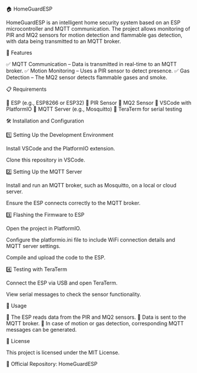 🏠 HomeGuardESP

HomeGuardESP is an intelligent home security system based on an ESP microcontroller and MQTT communication. The project allows monitoring of PIR and MQ2 sensors for motion detection and flammable gas detection, with data being transmitted to an MQTT broker.

🚀 Features

✅ MQTT Communication – Data is transmitted in real-time to an MQTT broker.
✅ Motion Monitoring – Uses a PIR sensor to detect presence.
✅ Gas Detection – The MQ2 sensor detects flammable gases and smoke.

📋 Requirements

🔹 ESP (e.g., ESP8266 or ESP32)
🔹 PIR Sensor
🔹 MQ2 Sensor
🔹 VSCode with PlatformIO
🔹 MQTT Server (e.g., Mosquitto)
🔹 TeraTerm for serial testing

🛠 Installation and Configuration

1️⃣ Setting Up the Development Environment

Install VSCode and the PlatformIO extension.

Clone this repository in VSCode.

2️⃣ Setting Up the MQTT Server

Install and run an MQTT broker, such as Mosquitto, on a local or cloud server.

Ensure the ESP connects correctly to the MQTT broker.

3️⃣ Flashing the Firmware to ESP

Open the project in PlatformIO.

Configure the platformio.ini file to include WiFi connection details and MQTT server settings.

Compile and upload the code to the ESP.

4️⃣ Testing with TeraTerm

Connect the ESP via USB and open TeraTerm.

View serial messages to check the sensor functionality.

📡 Usage

🔹 The ESP reads data from the PIR and MQ2 sensors.
🔹 Data is sent to the MQTT broker.
🔹 In case of motion or gas detection, corresponding MQTT messages can be generated.

📜 License

This project is licensed under the MIT License.

🔗 Official Repository: HomeGuardESP
